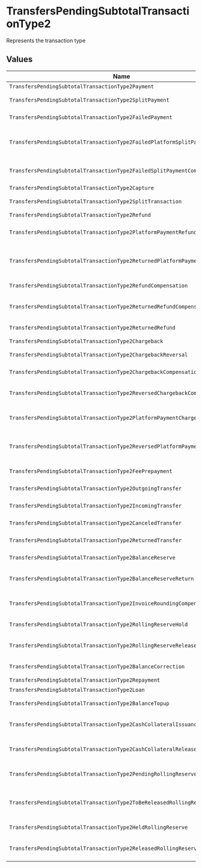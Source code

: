 # TransfersPendingSubtotalTransactionType2

Represents the transaction type


## Values

| Name                                                                        | Value                                                                       |
| --------------------------------------------------------------------------- | --------------------------------------------------------------------------- |
| `TransfersPendingSubtotalTransactionType2Payment`                           | payment                                                                     |
| `TransfersPendingSubtotalTransactionType2SplitPayment`                      | split-payment                                                               |
| `TransfersPendingSubtotalTransactionType2FailedPayment`                     | failed-payment                                                              |
| `TransfersPendingSubtotalTransactionType2FailedPlatformSplitPayment`        | failed-platform-split-payment                                               |
| `TransfersPendingSubtotalTransactionType2FailedSplitPaymentCompensation`    | failed-split-payment-compensation                                           |
| `TransfersPendingSubtotalTransactionType2Capture`                           | capture                                                                     |
| `TransfersPendingSubtotalTransactionType2SplitTransaction`                  | split-transaction                                                           |
| `TransfersPendingSubtotalTransactionType2Refund`                            | refund                                                                      |
| `TransfersPendingSubtotalTransactionType2PlatformPaymentRefund`             | platform-payment-refund                                                     |
| `TransfersPendingSubtotalTransactionType2ReturnedPlatformPaymentRefund`     | returned-platform-payment-refund                                            |
| `TransfersPendingSubtotalTransactionType2RefundCompensation`                | refund-compensation                                                         |
| `TransfersPendingSubtotalTransactionType2ReturnedRefundCompensation`        | returned-refund-compensation                                                |
| `TransfersPendingSubtotalTransactionType2ReturnedRefund`                    | returned-refund                                                             |
| `TransfersPendingSubtotalTransactionType2Chargeback`                        | chargeback                                                                  |
| `TransfersPendingSubtotalTransactionType2ChargebackReversal`                | chargeback-reversal                                                         |
| `TransfersPendingSubtotalTransactionType2ChargebackCompensation`            | chargeback-compensation                                                     |
| `TransfersPendingSubtotalTransactionType2ReversedChargebackCompensation`    | reversed-chargeback-compensation                                            |
| `TransfersPendingSubtotalTransactionType2PlatformPaymentChargeback`         | platform-payment-chargeback                                                 |
| `TransfersPendingSubtotalTransactionType2ReversedPlatformPaymentChargeback` | reversed-platform-payment-chargeback                                        |
| `TransfersPendingSubtotalTransactionType2FeePrepayment`                     | fee-prepayment                                                              |
| `TransfersPendingSubtotalTransactionType2OutgoingTransfer`                  | outgoing-transfer                                                           |
| `TransfersPendingSubtotalTransactionType2IncomingTransfer`                  | incoming-transfer                                                           |
| `TransfersPendingSubtotalTransactionType2CanceledTransfer`                  | canceled-transfer                                                           |
| `TransfersPendingSubtotalTransactionType2ReturnedTransfer`                  | returned-transfer                                                           |
| `TransfersPendingSubtotalTransactionType2BalanceReserve`                    | balance-reserve                                                             |
| `TransfersPendingSubtotalTransactionType2BalanceReserveReturn`              | balance-reserve-return                                                      |
| `TransfersPendingSubtotalTransactionType2InvoiceRoundingCompensation`       | invoice-rounding-compensation                                               |
| `TransfersPendingSubtotalTransactionType2RollingReserveHold`                | rolling-reserve-hold                                                        |
| `TransfersPendingSubtotalTransactionType2RollingReserveRelease`             | rolling-reserve-release                                                     |
| `TransfersPendingSubtotalTransactionType2BalanceCorrection`                 | balance-correction                                                          |
| `TransfersPendingSubtotalTransactionType2Repayment`                         | repayment                                                                   |
| `TransfersPendingSubtotalTransactionType2Loan`                              | loan                                                                        |
| `TransfersPendingSubtotalTransactionType2BalanceTopup`                      | balance-topup                                                               |
| `TransfersPendingSubtotalTransactionType2CashCollateralIssuance`            | cash-collateral-issuance';                                                  |
| `TransfersPendingSubtotalTransactionType2CashCollateralRelease`             | cash-collateral-release                                                     |
| `TransfersPendingSubtotalTransactionType2PendingRollingReserve`             | pending-rolling-reserve                                                     |
| `TransfersPendingSubtotalTransactionType2ToBeReleasedRollingReserve`        | to-be-released-rolling-reserve                                              |
| `TransfersPendingSubtotalTransactionType2HeldRollingReserve`                | held-rolling-reserve                                                        |
| `TransfersPendingSubtotalTransactionType2ReleasedRollingReserve`            | released-rolling-reserve                                                    |